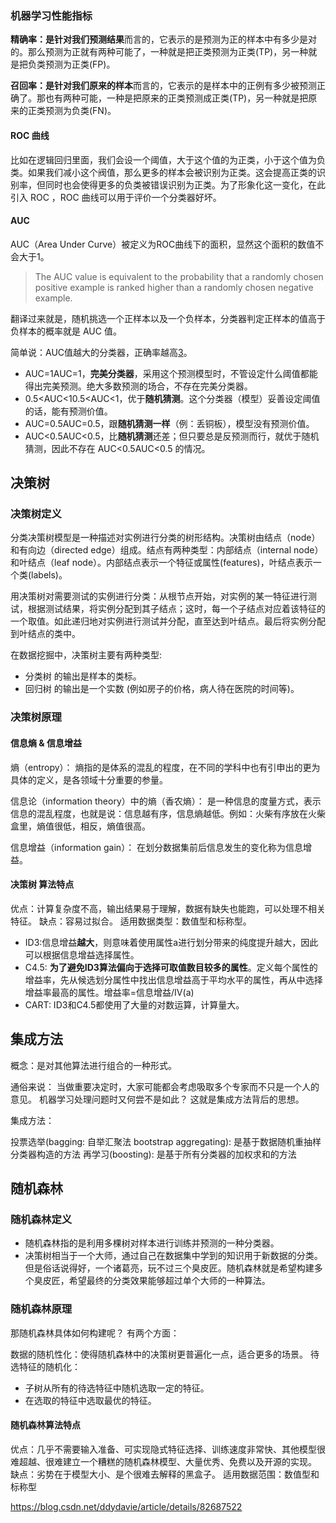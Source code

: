 ### 机器学习性能指标

**精确率：**是针对我们**预测结果**而言的，它表示的是预测为正的样本中有多少是对的。那么预测为正就有两种可能了，一种就是把正类预测为正类(TP)，另一种就是把负类预测为正类(FP)。

**召回率：**是针对我们原来的**样本**而言的，它表示的是样本中的正例有多少被预测正确了。那也有两种可能，一种是把原来的正类预测成正类(TP)，另一种就是把原来的正类预测为负类(FN)。

#### ROC 曲线

比如在逻辑回归里面，我们会设一个阈值，大于这个值的为正类，小于这个值为负类。如果我们减小这个阀值，那么更多的样本会被识别为正类。这会提高正类的识别率，但同时也会使得更多的负类被错误识别为正类。为了形象化这一变化，在此引入 ROC ，ROC 曲线可以用于评价一个分类器好坏。



#### AUC

AUC（Area Under Curve）被定义为ROC曲线下的面积，显然这个面积的数值不会大于1。

> The AUC value is equivalent to the probability that a randomly chosen positive example is ranked higher than a randomly chosen negative example.

翻译过来就是，随机挑选一个正样本以及一个负样本，分类器判定正样本的值高于负样本的概率就是 AUC 值。

简单说：AUC值越大的分类器，正确率越高[3](http://charleshm.github.io/2016/03/Model-Performance/#fn:2)。

- AUC=1AUC=1，**完美分类器**，采用这个预测模型时，不管设定什么阈值都能得出完美预测。绝大多数预测的场合，不存在完美分类器。
- 0.5<AUC<10.5<AUC<1，优于**随机猜测**。这个分类器（模型）妥善设定阈值的话，能有预测价值。
- AUC=0.5AUC=0.5，跟**随机猜测一样**（例：丢铜板），模型没有预测价值。
- AUC<0.5AUC<0.5，比**随机猜测**还差；但只要总是反预测而行，就优于随机猜测，因此不存在 AUC<0.5AUC<0.5 的情况。



## 决策树

### 决策树定义
分类决策树模型是一种描述对实例进行分类的树形结构。决策树由结点（node）和有向边（directed edge）组成。结点有两种类型：内部结点（internal node）和叶结点（leaf node）。内部结点表示一个特征或属性(features)，叶结点表示一个类(labels)。

用决策树对需要测试的实例进行分类：从根节点开始，对实例的某一特征进行测试，根据测试结果，将实例分配到其子结点；这时，每一个子结点对应着该特征的一个取值。如此递归地对实例进行测试并分配，直至达到叶结点。最后将实例分配到叶结点的类中。

在数据挖掘中，决策树主要有两种类型:

* 分类树 的输出是样本的类标。
* 回归树 的输出是一个实数 (例如房子的价格，病人待在医院的时间等)。
### 决策树原理

#### 信息熵 & 信息增益
熵（entropy）： 熵指的是体系的混乱的程度，在不同的学科中也有引申出的更为具体的定义，是各领域十分重要的参量。

信息论（information theory）中的熵（香农熵）： 是一种信息的度量方式，表示信息的混乱程度，也就是说：信息越有序，信息熵越低。例如：火柴有序放在火柴盒里，熵值很低，相反，熵值很高。

信息增益（information gain）： 在划分数据集前后信息发生的变化称为信息增益。
#### 决策树 算法特点
优点：计算复杂度不高，输出结果易于理解，数据有缺失也能跑，可以处理不相关特征。
缺点：容易过拟合。
适用数据类型：数值型和标称型。



* ID3:信息增益**越大**，则意味着使用属性a进行划分带来的纯度提升越大，因此可以根据信息增益选择属性。
* C4.5: **为了避免ID3算法偏向于选择可取值数目较多的属性**。定义每个属性的增益率，先从候选划分属性中找出信息增益高于平均水平的属性，再从中选择增益率最高的属性。增益率=信息增益/IV(a)
* CART: ID3和C4.5都使用了大量的对数运算，计算量大。



## 集成方法
概念：是对其他算法进行组合的一种形式。

通俗来说： 当做重要决定时，大家可能都会考虑吸取多个专家而不只是一个人的意见。 机器学习处理问题时又何尝不是如此？ 这就是集成方法背后的思想。

集成方法：

投票选举(bagging: 自举汇聚法 bootstrap aggregating): 是基于数据随机重抽样分类器构造的方法
再学习(boosting): 是基于所有分类器的加权求和的方法

## 随机森林

### 随机森林定义
* 随机森林指的是利用多棵树对样本进行训练并预测的一种分类器。
* 决策树相当于一个大师，通过自己在数据集中学到的知识用于新数据的分类。但是俗话说得好，一个诸葛亮，玩不过三个臭皮匠。随机森林就是希望构建多个臭皮匠，希望最终的分类效果能够超过单个大师的一种算法。
### 随机森林原理
那随机森林具体如何构建呢？
有两个方面：

数据的随机性化：使得随机森林中的决策树更普遍化一点，适合更多的场景。
待选特征的随机化：
* 子树从所有的待选特征中随机选取一定的特征。
* 在选取的特征中选取最优的特征。
#### 随机森林算法特点
优点：几乎不需要输入准备、可实现隐式特征选择、训练速度非常快、其他模型很难超越、很难建立一个糟糕的随机森林模型、大量优秀、免费以及开源的实现。
缺点：劣势在于模型大小、是个很难去解释的黑盒子。
适用数据范围：数值型和标称型



<https://blog.csdn.net/ddydavie/article/details/82687522>

